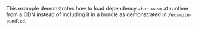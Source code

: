 This example demonstrates how to load dependency `zbar.wasm` at runtime from a CDN
instead of including it in a bundle as demonstrated in `/example-bundled`.
